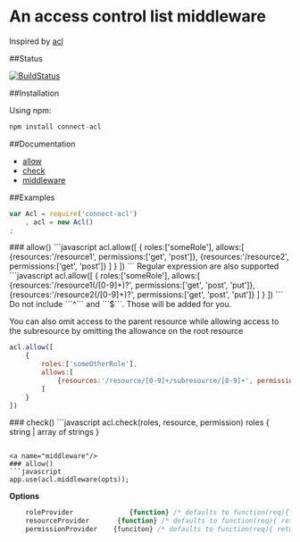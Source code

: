 An access control list middleware
===================

Inspired by [acl](https://github.com/OptimalBits/node_acl "node_acl")

##Status

[![BuildStatus](https://secure.travis-ci.org/futurechan/Connect-AccessControl.png?branch=master)](https://travis-ci.org/futurechan/Connect-AccessControl)


##Installation

Using npm:

```javascript
npm install connect-acl
```

##Documentation

* [allow](#allow)
* [check](#check)
* [middleware](#middleware)

##Examples

```javascript
var Acl = require('connect-acl')    
    , acl = new Acl()
;
```

<a name="allow"/>
### allow()
```javascript
acl.allow([
	{
		roles:['someRole'], 
		allows:[
			{resources:'/resource1', permissions:['get', 'post']},
			{resources:'/resource2', permissions:['get', 'post']}
		]
	}
])
```
Regular expression are also supported
```javascript
acl.allow([
	{
		roles:['someRole'], 
		allows:[
			{resources:'/resource1(/[0-9]+)?', permissions:['get', 'post', 'put']},
			{resources:'/resource2(/[0-9]+)?', permissions:['get', 'post', 'put']}
		]
	}
])
```
Do not include ```^``` and ```$```. Those will be added for you.

You can also omit access to the parent resource while allowing access to the subresource by omitting the allowance on the root resource
```javascript
acl.allow([
	{
		roles:['someOtherRole'], 
		allows:[
			{resources:'/resource/[0-9]+/subresource/[0-9]+', permissions:['get', 'post', 'put']}
		]
	}
])
```

<a name="check"/>
### check()
```javascript
acl.check(roles, resource, permission)
roles { string | array of strings }

```

<a name="middleware"/>
### allow()
```javascript
app.use(acl.middleware(opts));

```
__Options__
```javascript
    roleProvider              {function} /* defaults to function(req){ return req.user.roles;}                      */
	resourceProvider       {function} /* defaults to function(req){ return req.url;}                                */
	permissionProvider    {funciton} /* defaults to function(req){ return req.method.toLowerCase();}   */
```
